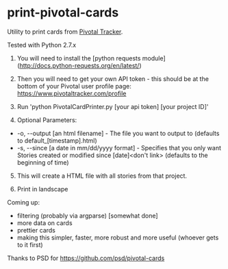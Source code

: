 print-pivotal-cards
===================

Utility to print cards from [Pivotal Tracker](http://www.pivotaltracker.com). 

Tested with Python 2.7.x

1. You will need to install the [python requests module] (http://docs.python-requests.org/en/latest/)

2. Then you will need to get your own API token - this should be at the bottom of your Pivotal user profile page:
https://www.pivotaltracker.com/profile

3. Run 'python PivotalCardPrinter.py [your api token] [your project ID]' 

4. Optional Parameters:
  *  -o, --output [an html filename] - The file you want to output to (defaults to default_[timestamp].html)
  *  -s, --since [a date in mm/dd/yyyy format] - Specifies that you only want Stories created or modified since [date]<don't link> (defaults to the beginning of time)

5. This will create a HTML file with all stories from that project. 

6. Print in landscape

Coming up:
- filtering (probably via argparse) [somewhat done]
- more data on cards
- prettier cards
- making this simpler, faster, more robust and more useful (whoever gets to it first) 

Thanks to PSD for https://github.com/psd/pivotal-cards
